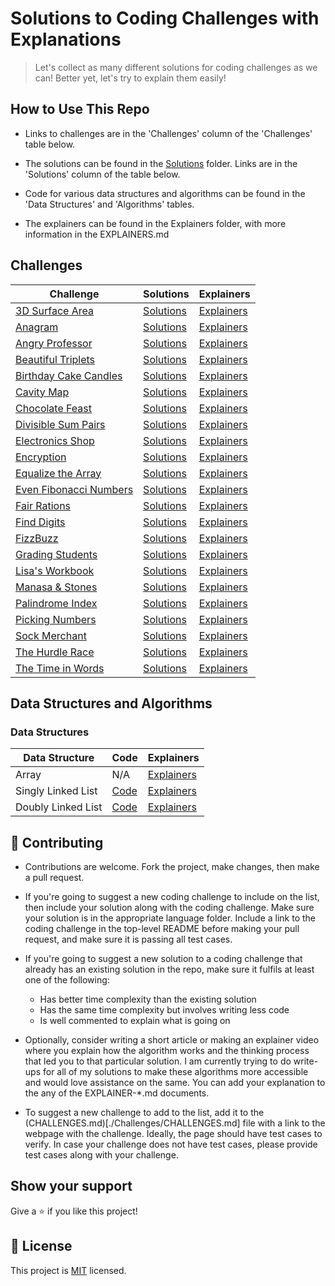 # Solutions to Coding Challenges with Explanations

> Let's collect as many different solutions for coding challenges as we can! Better yet, let's try to explain them easily!

## How to Use This Repo

- Links to challenges are in the 'Challenges' column of the 'Challenges' table below.

- The solutions can be found in the [Solutions](./Solutions) folder. Links are in the 'Solutions' column of the table below.

- Code for various data structures and algorithms can be found in the 'Data Structures' and 'Algorithms' tables.

- The explainers can be found in the Explainers folder, with more information in the EXPLAINERS.md

## Challenges

| **Challenge**                                                                                  | **Solutions**                                 | **Explainers**                      |
| ---------------------------------------------------------------------------------------------- | --------------------------------------------- | ----------------------------------- |
| [3D Surface Area](https://www.hackerrank.com/challenges/3d-surface-area/anagram)                                       | [Solutions](./Solutions/3DSurfaceArea)              | [Explainers](./Explainers)          |
| [Anagram](https://www.hackerrank.com/challenges/anagram)                                       | [Solutions](./Solutions/Anagram)              | [Explainers](./Explainers)          |
| [Angry Professor](https://www.hackerrank.com/challenges/angry-professor)                       | [Solutions](./Solutions/AngryProfessor)       | [Explainers](./Explainers)          |
| [Beautiful Triplets](https://www.hackerrank.com/challenges/beautiful-triplets)                 | [Solutions](./Solutions/BeautifulTriplets)    | [Explainers](./Explainers)          |
| [Birthday Cake Candles](https://www.hackerrank.com/challenges/birthday-cake-candles)           | [Solutions](./Solutions/BirthdayCakeCandles)  | [Explainers](./Explainers)          |
| [Cavity Map](https://www.hackerrank.com/challenges/cavity-map)                                 | [Solutions](./Solutions/CavityMap)            | [Explainers](./Explainers)          |
| [Chocolate Feast](https://www.hackerrank.com/challenges/chocolate-feast)                       | [Solutions](./Solutions/ChocolateFeast)       | [Explainers](./Explainers)          |
| [Divisible Sum Pairs](https://www.hackerrank.com/challenges/divisible-sum-pairs)               | [Solutions](./Solutions/DivisibleSumPairs)    | [Explainers](./Explainers)          |
| [Electronics Shop](https://www.hackerrank.com/challenges/electronics-shop)                     | [Solutions](./Solutions/ElectronicsShop)      | [Explainers](./Explainers)          |
| [Encryption](https://www.hackerrank.com/challenges/encryption)                                 | [Solutions](./Solutions/Encryption)           | [Explainers](./Explainers)          |
| [Equalize the Array](https://www.hackerrank.com/challenges/equality-in-a-array)                | [Solutions](./Solutions/EqualizeArray)        | [Explainers](./Explainers)          |
| [Even Fibonacci Numbers](https://www.hackerrank.com/contests/projecteuler/challenges/euler002) | [Solutions](./Solutions/EvenFibonacciNumbers) | [Explainers](./Explainers)          |
| [Fair Rations](https://www.hackerrank.com/challenges/fair-rations)                             | [Solutions](./Solutions/FairRations)          | [Explainers](./Explainers)          |
| [Find Digits](https://www.hackerrank.com/challenges/find-digits)                               | [Solutions](./Solutions/FindDigits)           | [Explainers](./Explainers)          |
| [FizzBuzz](https://www.hackerrank.com/challenges/fizzbuzz)                                     | [Solutions](./Solutions/FizzBuzz)             | [Explainers](./Explainers/FizzBuzz) |
| [Grading Students](https://www.hackerrank.com/challenges/grading)                              | [Solutions](./Solutions/GradingStudents)      | [Explainers](./Explainers)          |
| [Lisa's Workbook](https://www.hackerrank.com/challenges/lisa-workbook)                         | [Solutions](./Solutions/LisasWorkbook)        | [Explainers](./Explainers)          |
| [Manasa & Stones](https://www.hackerrank.com/challenges/manasa-and-stones)                     | [Solutions](./Solutions/ManasaAndStones)      | [Explainers](./Explainers)          |
| [Palindrome Index](https://www.hackerrank.com/challenges/palindrome-index)                     | [Solutions](./Solutions/PalindromeIndex)      | [Explainers](./Explainers)          |
| [Picking Numbers](https://www.hackerrank.com/challenges/electronics-shop)                      | [Solutions](./Solutions/PickingNumbers)       | [Explainers](./Explainers)          |
| [Sock Merchant](https://www.hackerrank.com/challenges/sock-merchant)                           | [Solutions](./Solutions/SockMerchant)         | [Explainers](./Explainers)          |
| [The Hurdle Race](https://www.hackerrank.com/challenges/the-hurdle-race)                       | [Solutions](./Solutions/HurdleRace)           | [Explainers](./Explainers)          |
| [The Time in Words](https://www.hackerrank.com/challenges/the-time-in-words)                   | [Solutions](./Solutions/TimeInWords)          | [Explainers](./Explainers)          |

## Data Structures and Algorithms

### Data Structures

| **Data Structure** | **Code**                                                              | **Explainers**                                             |
| ------------------ | --------------------------------------------------------------------- | ---------------------------------------------------------- |
| Array              | N/A                                                                   | [Explainers](./Explainers/DataStructures/Array)            |
| Singly Linked List | [Code](./DataStructuresAndAlgorithms/DataStructures/SinglyLinkedList) | [Explainers](./Explainers/DataStructures/SinglyLinkedList) |
| Doubly Linked List | [Code](./DataStructuresAndAlgorithms/DataStructures/DoublyLinkedList) | [Explainers](./Explainers/DataStructures/DoublyLinkedList) |

## 🤝 Contributing

- Contributions are welcome. Fork the project, make changes, then make a pull request.

- If you're going to suggest a new coding challenge to include on the list, then include your solution along with the coding challenge. Make sure your solution is in the appropriate language folder. Include a link to the coding challenge in the top-level README before making your pull request, and make sure it is passing all test cases.

- If you're going to suggest a new solution to a coding challenge that already has an existing solution in the repo, make sure it fulfils at least one of the following:

  - Has better time complexity than the existing solution
  - Has the same time complexity but involves writing less code
  - Is well commented to explain what is going on

- Optionally, consider writing a short article or making an explainer video where you explain how the algorithm works and the thinking process that led you to that particular solution. I am currently trying to do write-ups for all of my solutions to make these algorithms more accessible and would love assistance on the same. You can add your explanation to the any of the EXPLAINER-\*.md documents.

- To suggest a new challenge to add to the list, add it to the (CHALLENGES.md)[./Challenges/CHALLENGES.md] file with a link to the webpage with the challenge. Ideally, the page should have test cases to verify. In case your challenge does not have test cases, please provide test cases along with your challenge.

## Show your support

Give a ⭐️ if you like this project!

## 📝 License

This project is [MIT](lic.url) licensed.
